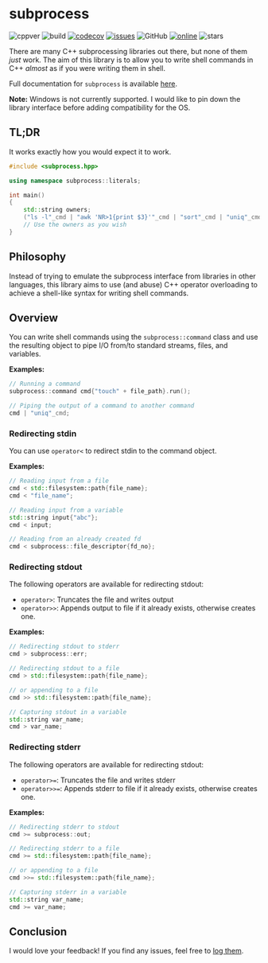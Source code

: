 # subprocess

![cppver](https://img.shields.io/badge/C%2B%2B-17-blue)
![build](https://github.com/rajatjain1997/subprocess/actions/workflows/cmake.yml/badge.svg?branch=master)
[![codecov](https://codecov.io/gh/rajatjain1997/subprocess/branch/master/graph/badge.svg?token=BQX8LHUXQ8)](https://codecov.io/gh/rajatjain1997/subprocess)
[![issues](https://img.shields.io/github/issues/rajatjain1997/subprocess)](https://github.com/rajatjain1997/subprocess/issues)
![GitHub](https://img.shields.io/github/license/rajatjain1997/subprocess)
[![online](https://img.shields.io/badge/try%20it-online-brightgreen)](https://wandbox.org/permlink/T0iHbd6sSIXzM9vO)
![stars](https://img.shields.io/github/stars/rajatjain1997/subprocess?style=social)

There are many C++ subprocessing libraries out there, but none of them *just* work. The aim of this library is to allow you to write shell commands in C++ *almost* as if you were writing them in shell.

Full documentation for `subprocess` is available [here](https://subprocess.thecodepad.com).

**Note:** Windows is not currently supported. I would like to pin down the library interface before adding compatibility for the OS.
## TL;DR

It works exactly how you would expect it to work.

```cpp
#include <subprocess.hpp>

using namespace subprocess::literals;

int main()
{
    std::string owners;
    ("ls -l"_cmd | "awk 'NR>1{print $3}'"_cmd | "sort"_cmd | "uniq"_cmd > owners).run();
    // Use the owners as you wish
}
```

## Philosophy

Instead of trying to emulate the subprocess interface from libraries in other languages, this library aims to use (and abuse) C++ operator overloading to achieve a shell-like syntax for writing shell commands.

## Overview

You can write shell commands using the `subprocess::command` class and use the resulting object to pipe I/O from/to standard streams, files, and variables.

**Examples:**

```cpp
// Running a command
subprocess::command cmd{"touch" + file_path}.run();

// Piping the output of a command to another command
cmd | "uniq"_cmd;
```

### Redirecting stdin

You can use `operator<` to redirect stdin to the command object.

**Examples:**

```cpp
// Reading input from a file
cmd < std::filesystem::path{file_name};
cmd < "file_name";

// Reading input from a variable
std::string input{"abc"};
cmd < input;

// Reading from an already created fd
cmd < subprocess::file_descriptor{fd_no};
```

### Redirecting stdout

The following operators are available for redirecting stdout:

 - `operator>`: Truncates the file and writes output
 - `operator>>`: Appends output to file if it already exists, otherwise creates one.

**Examples:**

```cpp
// Redirecting stdout to stderr
cmd > subprocess::err;

// Redirecting stdout to a file
cmd > std::filesystem::path{file_name};

// or appending to a file
cmd >> std::filesystem::path{file_name};

// Capturing stdout in a variable
std::string var_name;
cmd > var_name;
```

### Redirecting stderr

The following operators are available for redirecting stdout:

 - `operator>=`: Truncates the file and writes stderr
 - `operator>>=`: Appends stderr to file if it already exists, otherwise creates one.

**Examples:**

```cpp
// Redirecting stderr to stdout
cmd >= subprocess::out;

// Redirecting stderr to a file
cmd >= std::filesystem::path{file_name};

// or appending to a file
cmd >>= std::filesystem::path{file_name};

// Capturing stderr in a variable
std::string var_name;
cmd >= var_name;
```

## Conclusion

I would love your feedback!
If you find any issues, feel free to [log them](https://github.com/rajatjain1997/subprocess/issues).
